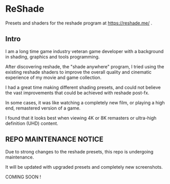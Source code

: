 # ReShade

Presets and shaders for the reshade program at https://reshade.me/ .

## Intro

I am a long time game industry veteran game developer with a background in shading, graphics and tools programming.

After discovering reshade, the "shade anywhere" program, I tried using the existing reshade shaders to improve the overall quality and cinematic experience of my movie and game collection.

I had a great time making different shading presets, and could not believe the vast improvements that could be achieved with reshade post-fx.

In some cases, it was like watching a completely new film, or playing a high end, remastered version of a game.

I found that it looks best when viewing 4K or 8K remasters or ultra-high definition (UHD) content.


## REPO MAINTENANCE NOTICE

Due to strong changes to the reshade presets, this repo is undergoing maintenance.

It will be updated with upgraded presets and completely new screenshots.

COMING SOON !


